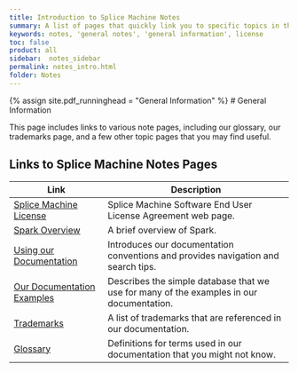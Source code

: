 ```yaml
---
title: Introduction to Splice Machine Notes
summary: A list of pages that quickly link you to specific topics in the Splice Machine documentation.
keywords: notes, 'general notes', 'general information', license
toc: false
product: all
sidebar:  notes_sidebar
permalink: notes_intro.html
folder: Notes
---
```

<section>
<div class="TopicContent" data-swiftype-index="true" markdown="1">
{% assign site.pdf_runninghead = "General Information" %}
# General Information

This page includes links to various note pages, including our glossary,
our trademarks page, and a few other topic pages that you may find
useful.

## Links to Splice Machine Notes Pages

<table summary="Summary table with links to and descriptions of pages that list specific topics in this documentation suite">
                <col />
                <col />
                <thead>
                    <tr>
                        <th>Link</th>
                        <th>Description</th>
                    </tr>
                </thead>
                <tbody>
                    <tr>
                        <td><a href="https://www.splicemachine.com/company/end-user-license-agreement/" target="_blank">Splice Machine License</a>
                        </td>
                        <td>Splice Machine Software End User License Agreement web page.</td>
                    </tr>
                   <tr>
                        <td><a href="notes_sparkoverview.html">Spark Overview</a>
                        </td>
                        <td>A brief overview of Spark.</td>
                    </tr>
                    <tr>
                        <td><a href="notes_usingdocs.html">Using our Documentation</a>
                        </td>
                        <td>Introduces our documentation conventions and provides navigation and search tips.</td>
                    </tr>
                    <tr>
                        <td><a href="notes_examplesdb.html">Our Documentation Examples</a>
                        </td>
                        <td>Describes the simple database that we use for many of the examples in our documentation.</td>
                    </tr>
                    <tr>
                        <td><a href="notes_trademarks.html">Trademarks</a>
                        </td>
                        <td>A list of trademarks that are referenced in our documentation.</td>
                    </tr>
                    <tr>
                        <td><a href="notes_glossary.html">Glossary</a>
                        </td>
                        <td>Definitions for terms used in our documentation that you might not know.</td>
                    </tr>
                </tbody>
            </table>
</div>
</section>
